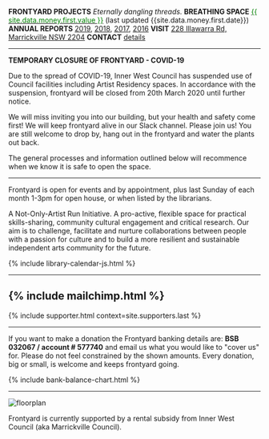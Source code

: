 ---
---


**FRONTYARD PROJECTS** *Eternally dangling threads.*
**BREATHING SPACE** <a href='#moneygraph' title='What is BreathingSpace?'><span style="color:green">{{ site.data.money.first.value }}</span></a> (last updated {{site.data.money.first.date}})
**ANNUAL REPORTS** [2019](/20200525_FY_StatementsNotes2019_Signed.pdf), [2018](/20190307_FY_StatementsNotes2018.pdf), [2017](/20180226_FY_StatementsNotes2017.pdf), [2016](/20170320_FY_StatementsNotes2016.pdf)
**VISIT** [228 Illawarra Rd, Marrickville NSW 2204](https://www.google.com.au/maps/place/228+Illawarra+Rd,+Marrickville+NSW+2204/data=!4m2!3m1!1s0x6b12b0643971d4cf:0xfd04759e18342c41?sa=X&ved=0ahUKEwi7wbr6tt_KAhWo26YKHa5iDxkQ8gEIGzAA)
**CONTACT** [details](/contact/)

---- 

**TEMPORARY CLOSURE OF FRONTYARD - COVID-19**
 
Due to the spread of COVID-19, Inner West Council has suspended use of Council facilities including Artist Residency spaces. In accordance with the suspension, frontyard will be closed from 20th March 2020 until further notice.
 
We will miss inviting you into our building, but your health and safety come first! We will keep frontyard alive in our Slack channel. Please join us! You are still welcome to drop by, hang out in the frontyard and water the plants out back.
 
The general processes and information outlined below will recommence when we know it is safe to open the space.

----

Frontyard is open for events and by appointment, plus last Sunday of each month 1-3pm for open house, or when listed by the librarians.

A Not-Only-Artist Run Initiative. A pro-active, flexible space for practical skills-sharing, community cultural engagement and critical research. Our aim is to challenge, facilitate and nurture collaborations between people with a passion for culture and to build a more resilient and sustainable independent arts community for the future.

{% include library-calendar-js.html %}

-------
{% include mailchimp.html %}
------

{% include supporter.html context=site.supporters.last %}

-----

If you want to make a donation the Frontyard banking details are:
**BSB 032067 / account # 577740**
and email us what you would like to "cover us" for. Please do not feel constrained by the shown amounts. Every donation, big or small, is welcome and keeps frontyard going.

{% include bank-balance-chart.html %}

------

![floorplan](/images/floorplan.jpg)

Frontyard is currently supported by a rental subsidy from Inner West Council (aka Marrickville Council).
